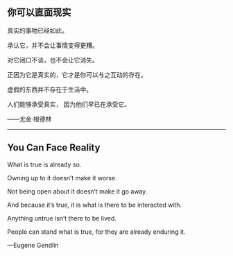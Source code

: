 ## 你可以直面现实

真实的事物已经如此。

承认它，并不会让事情变得更糟。

对它闭口不谈，也不会让它消失。

正因为它是真实的，它才是你可以与之互动的存在。

虚假的东西并不存在于生活中。

人们能够承受真实，
因为他们早已在承受它。

——尤金·根德林

---

## You Can Face Reality

What is true is already so.

Owning up to it doesn’t make it worse.

Not being open about it doesn’t make it go away.

And because it’s true, it is what is there to be interacted with.

Anything untrue isn’t there to be lived.

People can stand what is true,
for they are already enduring it.

—Eugene Gendlin